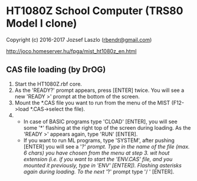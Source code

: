 HT1080Z School Computer (TRS80 Model I clone)
=============================================

Copyright (c) 2016-2017 Jozsef Laszlo (rbendr@gmail.com)

http://joco.homeserver.hu/fpga/mist_ht1080z_en.html

CAS file loading (by DrOG)
--------------------------

1. Start the HT1080Z.rbf core.
2. As the 'READY?' prompt appears, press [ENTER] twice. You will see a new 'READY >' prompt at the bottom of the screen.
3. Mount the *.CAS file you want to run from the menu of the MIST (F12->load *.CAS->select the file).
4. - In case of BASIC programs type 'CLOAD' [ENTER], you will see some '*' flashing at the right top of the screen during loading. As the 'READY >' appears again, type 'RUN' [ENTER].
   - If you want to run ML programs, type 'SYSTEM', after pushing [ENTER] you will see a '*?' prompt. Type in the name of the file (max. 6 chars) you have chosen from the menu at step 3. wit
hout extension (i.e. if you want to start the 'ENV.CAS' file, and you mounted it previously, type in 'ENV' [ENTER]). Flashing asterisks again during loading. To the next '*?' prompt type '/
' [ENTER].

